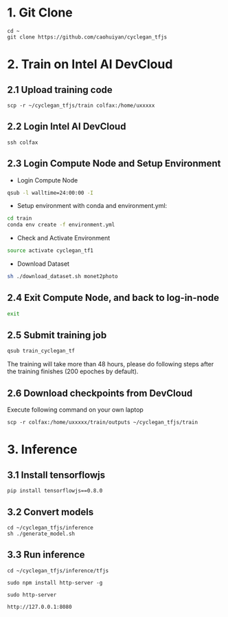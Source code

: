 # 1. Git Clone
```
cd ~
git clone https://github.com/caohuiyan/cyclegan_tfjs
```

# 2. Train on Intel AI DevCloud

## 2.1 Upload training code
```
scp -r ~/cyclegan_tfjs/train colfax:/home/uxxxxx
```

## 2.2 Login Intel AI DevCloud
```
ssh colfax
```

## 2.3 Login Compute Node and Setup Environment
- Login Compute Node
```bash
qsub -l walltime=24:00:00 -I
```
- Setup environment with conda and environment.yml:
```bash
cd train
conda env create -f environment.yml
```
- Check and Activate Environment
```bash
source activate cyclegan_tf1
```
- Download Dataset
```bash
sh ./download_dataset.sh monet2photo
```

## 2.4 Exit Compute Node, and back to log-in-node
```bash
exit
```

## 2.5 Submit training job
```bash
qsub train_cyclegan_tf
```
The training will take more than 48 hours, please do following steps after the training finishes (200 epoches by default).

## 2.6 Download checkpoints from DevCloud
Execute following command on your own laptop
```
scp -r colfax:/home/uxxxxx/train/outputs ~/cyclegan_tfjs/train
```

# 3. Inference

## 3.1 Install tensorflowjs
```
pip install tensorflowjs==0.8.0
```

## 3.2 Convert models
```
cd ~/cyclegan_tfjs/inference
sh ./generate_model.sh
```

## 3.3 Run inference
```
cd ~/cyclegan_tfjs/inference/tfjs

sudo npm install http-server -g

sudo http-server

http://127.0.0.1:8080

```

